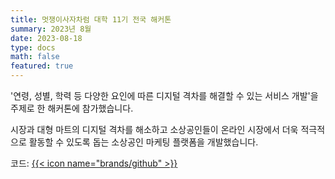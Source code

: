 ```yaml
---
title: 멋쟁이사자차럼 대학 11기 전국 해커톤
summary: 2023년 8월
date: 2023-08-18
type: docs
math: false
featured: true
---
```


'연령, 성별, 학력 등 다양한 요인에 따른 디지털 격차를 해결할 수 있는 서비스 개발'을 주제로 한 해커톤에 참가했습니다.

시장과 대형 마트의 디지털 격차를 해소하고 소상공인들이 온라인 시장에서 더욱 적극적으로 활동할 수 있도록 돕는 소상공인 마케팅 플랫폼을 개발했습니다.


코드: [{{< icon name="brands/github" >}}](https://github.com/changuii/DigitalMarketing-Server)

<!-- {{<youtube -LtBtlGEpQo>}} -->